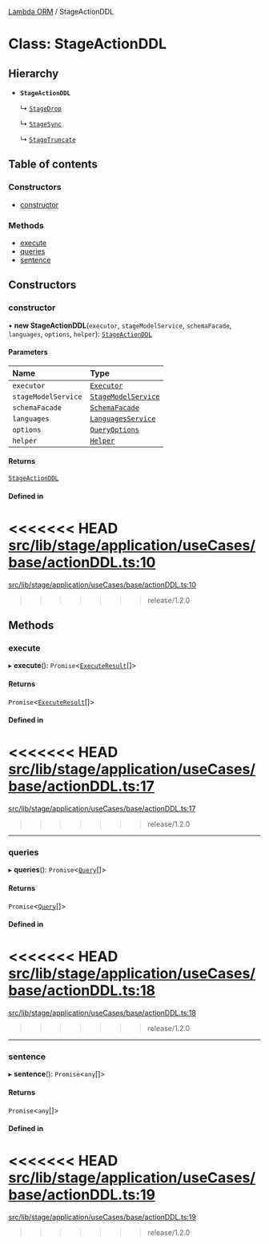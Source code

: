 [Lambda ORM](../README.md) / StageActionDDL

# Class: StageActionDDL

## Hierarchy

- **`StageActionDDL`**

  ↳ [`StageDrop`](StageDrop.md)

  ↳ [`StageSync`](StageSync.md)

  ↳ [`StageTruncate`](StageTruncate.md)

## Table of contents

### Constructors

- [constructor](StageActionDDL.md#constructor)

### Methods

- [execute](StageActionDDL.md#execute)
- [queries](StageActionDDL.md#queries)
- [sentence](StageActionDDL.md#sentence)

## Constructors

### constructor

• **new StageActionDDL**(`executor`, `stageModelService`, `schemaFacade`, `languages`, `options`, `helper`): [`StageActionDDL`](StageActionDDL.md)

#### Parameters

| Name | Type |
| :------ | :------ |
| `executor` | [`Executor`](../interfaces/Executor.md) |
| `stageModelService` | [`StageModelService`](StageModelService.md) |
| `schemaFacade` | [`SchemaFacade`](SchemaFacade.md) |
| `languages` | [`LanguagesService`](LanguagesService.md) |
| `options` | [`QueryOptions`](../interfaces/QueryOptions.md) |
| `helper` | [`Helper`](Helper.md) |

#### Returns

[`StageActionDDL`](StageActionDDL.md)

#### Defined in

<<<<<<< HEAD
[src/lib/stage/application/useCases/base/actionDDL.ts:10](https://github.com/lambda-orm/lambdaorm/blob/2f28c8f6/src/lib/stage/application/useCases/base/actionDDL.ts#L10)
=======
[src/lib/stage/application/useCases/base/actionDDL.ts:10](https://github.com/lambda-orm/lambdaorm/blob/73ae43da/src/lib/stage/application/useCases/base/actionDDL.ts#L10)
>>>>>>> release/1.2.0

## Methods

### execute

▸ **execute**(): `Promise`\<[`ExecuteResult`](../interfaces/ExecuteResult.md)[]\>

#### Returns

`Promise`\<[`ExecuteResult`](../interfaces/ExecuteResult.md)[]\>

#### Defined in

<<<<<<< HEAD
[src/lib/stage/application/useCases/base/actionDDL.ts:17](https://github.com/lambda-orm/lambdaorm/blob/2f28c8f6/src/lib/stage/application/useCases/base/actionDDL.ts#L17)
=======
[src/lib/stage/application/useCases/base/actionDDL.ts:17](https://github.com/lambda-orm/lambdaorm/blob/73ae43da/src/lib/stage/application/useCases/base/actionDDL.ts#L17)
>>>>>>> release/1.2.0

___

### queries

▸ **queries**(): `Promise`\<[`Query`](Query.md)[]\>

#### Returns

`Promise`\<[`Query`](Query.md)[]\>

#### Defined in

<<<<<<< HEAD
[src/lib/stage/application/useCases/base/actionDDL.ts:18](https://github.com/lambda-orm/lambdaorm/blob/2f28c8f6/src/lib/stage/application/useCases/base/actionDDL.ts#L18)
=======
[src/lib/stage/application/useCases/base/actionDDL.ts:18](https://github.com/lambda-orm/lambdaorm/blob/73ae43da/src/lib/stage/application/useCases/base/actionDDL.ts#L18)
>>>>>>> release/1.2.0

___

### sentence

▸ **sentence**(): `Promise`\<`any`[]\>

#### Returns

`Promise`\<`any`[]\>

#### Defined in

<<<<<<< HEAD
[src/lib/stage/application/useCases/base/actionDDL.ts:19](https://github.com/lambda-orm/lambdaorm/blob/2f28c8f6/src/lib/stage/application/useCases/base/actionDDL.ts#L19)
=======
[src/lib/stage/application/useCases/base/actionDDL.ts:19](https://github.com/lambda-orm/lambdaorm/blob/73ae43da/src/lib/stage/application/useCases/base/actionDDL.ts#L19)
>>>>>>> release/1.2.0
